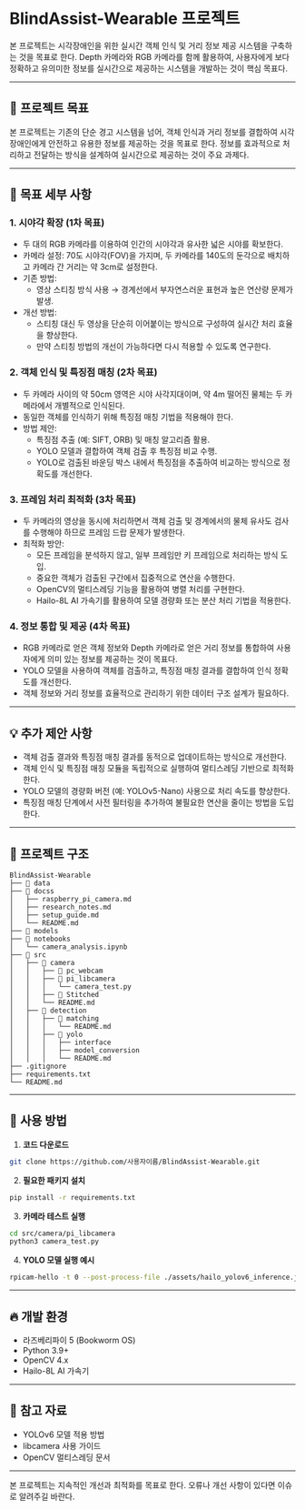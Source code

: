 # BlindAssist-Wearable 프로젝트

본 프로젝트는 시각장애인을 위한 실시간 객체 인식 및 거리 정보 제공 시스템을 구축하는 것을 목표로 한다. Depth 카메라와 RGB 카메라를 함께 활용하여, 사용자에게 보다 정확하고 유의미한 정보를 실시간으로 제공하는 시스템을 개발하는 것이 핵심 목표다.

---

## 📌 프로젝트 목표

본 프로젝트는 기존의 단순 경고 시스템을 넘어, 객체 인식과 거리 정보를 결합하여 시각장애인에게 안전하고 유용한 정보를 제공하는 것을 목표로 한다. 정보를 효과적으로 처리하고 전달하는 방식을 설계하여 실시간으로 제공하는 것이 주요 과제다.

---

## 🎯 목표 세부 사항

### 1. 시야각 확장 (1차 목표)
- 두 대의 RGB 카메라를 이용하여 인간의 시야각과 유사한 넓은 시야를 확보한다.
- 카메라 설정: 70도 시야각(FOV)을 가지며, 두 카메라를 140도의 둔각으로 배치하고 카메라 간 거리는 약 3cm로 설정한다.
- 기존 방법:
  - 영상 스티칭 방식 사용 → 경계선에서 부자연스러운 표현과 높은 연산량 문제가 발생.
- 개선 방법:
  - 스티칭 대신 두 영상을 단순히 이어붙이는 방식으로 구성하여 실시간 처리 효율을 향상한다.
  - 만약 스티칭 방법의 개선이 가능하다면 다시 적용할 수 있도록 연구한다.

### 2. 객체 인식 및 특징점 매칭 (2차 목표)
- 두 카메라 사이의 약 50cm 영역은 시야 사각지대이며, 약 4m 떨어진 물체는 두 카메라에서 개별적으로 인식된다.
- 동일한 객체를 인식하기 위해 특징점 매칭 기법을 적용해야 한다.
- 방법 제안:
  - 특징점 추출 (예: SIFT, ORB) 및 매칭 알고리즘 활용.
  - YOLO 모델과 결합하여 객체 검출 후 특징점 비교 수행.
  - YOLO로 검출된 바운딩 박스 내에서 특징점을 추출하여 비교하는 방식으로 정확도를 개선한다.

### 3. 프레임 처리 최적화 (3차 목표)
- 두 카메라의 영상을 동시에 처리하면서 객체 검출 및 경계에서의 물체 유사도 검사를 수행해야 하므로 프레임 드랍 문제가 발생한다.
- 최적화 방안:
  - 모든 프레임을 분석하지 않고, 일부 프레임만 키 프레임으로 처리하는 방식 도입.
  - 중요한 객체가 검출된 구간에서 집중적으로 연산을 수행한다.
  - OpenCV의 멀티스레딩 기능을 활용하여 병렬 처리를 구현한다.
  - Hailo-8L AI 가속기를 활용하여 모델 경량화 또는 분산 처리 기법을 적용한다.

### 4. 정보 통합 및 제공 (4차 목표)
- RGB 카메라로 얻은 객체 정보와 Depth 카메라로 얻은 거리 정보를 통합하여 사용자에게 의미 있는 정보를 제공하는 것이 목표다.
- YOLO 모델을 사용하여 객체를 검출하고, 특징점 매칭 결과를 결합하여 인식 정확도를 개선한다.
- 객체 정보와 거리 정보를 효율적으로 관리하기 위한 데이터 구조 설계가 필요하다.

---

## 💡 추가 제안 사항
- 객체 검출 결과와 특징점 매칭 결과를 동적으로 업데이트하는 방식으로 개선한다.
- 객체 인식 및 특징점 매칭 모듈을 독립적으로 실행하여 멀티스레딩 기반으로 최적화한다.
- YOLO 모델의 경량화 버전 (예: YOLOv5-Nano) 사용으로 처리 속도를 향상한다.
- 특징점 매칭 단계에서 사전 필터링을 추가하여 불필요한 연산을 줄이는 방법을 도입한다.

---

## 📂 프로젝트 구조

```
BlindAssist-Wearable
├── 📁 data
├── 📁 docss
│   ├── raspberry_pi_camera.md
│   ├── research_notes.md
│   ├── setup_guide.md
│   └── README.md
├── 📁 models
├── 📁 notebooks
│   └── camera_analysis.ipynb
├── 📁 src
│   ├── 📁 camera
│   │   ├── 📁 pc_webcam
│   │   ├── 📁 pi_libcamera
│   │   │   └── camera_test.py
│   │   ├── 📁 Stitched
│   │   └── README.md
│   ├── 📁 detection
│   │   ├── 📁 matching
│   │   │   └── README.md
│   │   ├── 📁 yolo
│   │   │   ├── interface
│   │   │   ├── model_conversion
│   │   │   └── README.md
├── .gitignore
├── requirements.txt
└── README.md
```

---

## 📜 사용 방법

1. **코드 다운로드**
```bash
git clone https://github.com/사용자이름/BlindAssist-Wearable.git
```

2. **필요한 패키지 설치**
```bash
pip install -r requirements.txt
```

3. **카메라 테스트 실행**
```bash
cd src/camera/pi_libcamera
python3 camera_test.py
```

4. **YOLO 모델 실행 예시**
```bash
rpicam-hello -t 0 --post-process-file ./assets/hailo_yolov6_inference.json --lores-width 640 --lores-height 640
```

---

## 🔥 개발 환경
- 라즈베리파이 5 (Bookworm OS)
- Python 3.9+
- OpenCV 4.x
- Hailo-8L AI 가속기

---

## 📌 참고 자료
- YOLOv6 모델 적용 방법
- libcamera 사용 가이드
- OpenCV 멀티스레딩 문서

---

본 프로젝트는 지속적인 개선과 최적화를 목표로 한다. 오류나 개선 사항이 있다면 이슈로 알려주길 바란다.

